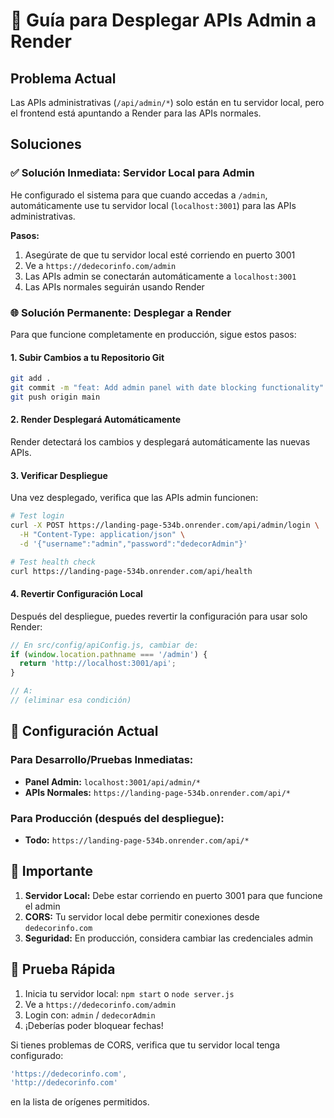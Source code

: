# 🚀 Guía para Desplegar APIs Admin a Render

## Problema Actual
Las APIs administrativas (`/api/admin/*`) solo están en tu servidor local, pero el frontend está apuntando a Render para las APIs normales.

## Soluciones

### ✅ **Solución Inmediata: Servidor Local para Admin**

He configurado el sistema para que cuando accedas a `/admin`, automáticamente use tu servidor local (`localhost:3001`) para las APIs administrativas.

**Pasos:**
1. Asegúrate de que tu servidor local esté corriendo en puerto 3001
2. Ve a `https://dedecorinfo.com/admin`
3. Las APIs admin se conectarán automáticamente a `localhost:3001`
4. Las APIs normales seguirán usando Render

### 🌐 **Solución Permanente: Desplegar a Render**

Para que funcione completamente en producción, sigue estos pasos:

#### 1. Subir Cambios a tu Repositorio Git
```bash
git add .
git commit -m "feat: Add admin panel with date blocking functionality"
git push origin main
```

#### 2. Render Desplegará Automáticamente
Render detectará los cambios y desplegará automáticamente las nuevas APIs.

#### 3. Verificar Despliegue
Una vez desplegado, verifica que las APIs admin funcionen:
```bash
# Test login
curl -X POST https://landing-page-534b.onrender.com/api/admin/login \
  -H "Content-Type: application/json" \
  -d '{"username":"admin","password":"dedecorAdmin"}'

# Test health check
curl https://landing-page-534b.onrender.com/api/health
```

#### 4. Revertir Configuración Local
Después del despliegue, puedes revertir la configuración para usar solo Render:
```javascript
// En src/config/apiConfig.js, cambiar de:
if (window.location.pathname === '/admin') {
  return 'http://localhost:3001/api';
}

// A:
// (eliminar esa condición)
```

## 🔧 Configuración Actual

### Para Desarrollo/Pruebas Inmediatas:
- **Panel Admin:** `localhost:3001/api/admin/*`
- **APIs Normales:** `https://landing-page-534b.onrender.com/api/*`

### Para Producción (después del despliegue):
- **Todo:** `https://landing-page-534b.onrender.com/api/*`

## 🚨 Importante

1. **Servidor Local:** Debe estar corriendo en puerto 3001 para que funcione el admin
2. **CORS:** Tu servidor local debe permitir conexiones desde `dedecorinfo.com`
3. **Seguridad:** En producción, considera cambiar las credenciales admin

## 🎯 Prueba Rápida

1. Inicia tu servidor local: `npm start` o `node server.js`
2. Ve a `https://dedecorinfo.com/admin`
3. Login con: `admin` / `dedecorAdmin`
4. ¡Deberías poder bloquear fechas!

Si tienes problemas de CORS, verifica que tu servidor local tenga configurado:
```javascript
'https://dedecorinfo.com',
'http://dedecorinfo.com'
```
en la lista de orígenes permitidos.
